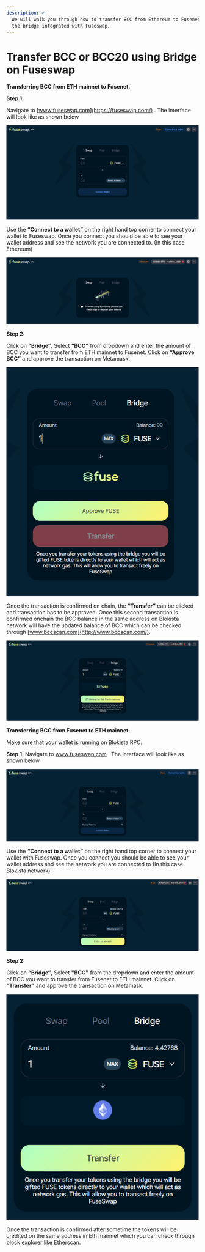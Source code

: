 ```yaml
---
description: >-
  We will walk you through how to transfer BCC from Ethereum to Fusenet using
  the bridge integrated with Fuseswap.
---
```


# Transfer BCC or BCC20 using Bridge on Fuseswap

**Transferring BCC from ETH mainnet to Fusenet.**

**Step 1:**

Navigate to [www.fuseswap.com](https://fuseswap.com/) . The interface will look like as shown below

![](../../.gitbook/assets/0%20%286%29.png)

Use the **“Connect to a wallet”** on the right hand top corner to connect your wallet to Fuseswap. Once you connect you should be able to see your wallet address and see the network you are connected to. \(In this case Ethereum\)

![](../../.gitbook/assets/1%20%289%29.png)

**Step 2:**

Click on **“Bridge”**, Select **“BCC”** from dropdown and enter the amount of BCC you want to transfer from ETH mainnet to Fusenet. Click on **“Approve BCC”** and approve the transaction on Metamask.

![](../../.gitbook/assets/2%20%289%29.png)

Once the transaction is confirmed on chain, the **“Transfer”** can be clicked and transaction has to be approved. Once this second transaction is confirmed onchain the BCC balance in the same address on Blokista network will have the updated balance of BCC which can be checked through [www.bccscan.com](http://www.bccscan.com/). 

![](../../.gitbook/assets/3%20%288%29.png)

**Transferring BCC from Fusenet to ETH mainnet.**

Make sure that your wallet is running on Blokista RPC.

**Step 1:** Navigate to www.fuseswap.com . The interface will look like as shown below

![](../../.gitbook/assets/4%20%289%29.png)

Use the **“Connect to a wallet”** on the right hand top corner to connect your wallet with Fuseswap. Once you connect you should be able to see your wallet address and see the network you are connected to \(In this case Blokista network\).

![](../../.gitbook/assets/5%20%286%29.png)

**Step 2:**

Click on **“Bridge”**, Select **"BCC"** from the dropdown and enter the amount of BCC you want to transfer from Fusenet to ETH mainnet. Click on **“Transfer”** and approve the transaction on Metamask.

![](../../.gitbook/assets/6%20%287%29.png)

Once the transaction is confirmed after sometime the tokens will be credited on the same address in Eth mainnet which you can check through block explorer like Etherscan.

